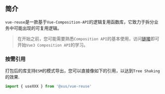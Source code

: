 ## 简介

`vue-reuse`是一款基于`Vue-Composition-API`的逻辑复用函数库，它致力于拆分业务中可能出现的可复用逻辑。

> 在开始之前，您可能需要熟悉`Composition API`的基本使用，访问[链接](https://composition-api.vuejs.org/zh/)即可开始`Vue3 Composition API`的学习。

### 按需引用

打包后的库支持`ESM`的模式导出，您可以直接像如下的引用，以达到`Tree Shaking`的效果.

```javascript
import { useXXX } from '@xus/vue-reuse'
```

